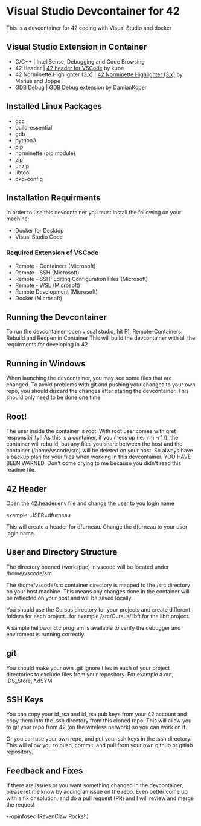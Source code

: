 # Visual Studio Devcontainer for 42
This is a devcontainer for 42 coding with Visual Studio and docker

## Visual Studio Extension in Container
* C/C++ |  InteliSense, Debugging and Code Browsing
* 42 Header | [42 header for VSCode](https://github.com/kube/vscode-42header) by kube
* 42 Norminette Highlighter (3.x) | [42 Norminette Highlighter (3.x)](https://github.com/Mariusmivw/vscode-42-norminette-3-highlighter/) by Marius and Joppe
* GDB Debug | [GDB Debug extension](https://github.com/damiankoper/vscode-gdb-debug) by DamianKoper

## Installed Linux Packages
* gcc
* build-essential
* gdb
* python3
* pip
* norminette (pip module)
* zip
* unzip
* libtool
* pkg-config


## Installation Requirments

In order to use this devcontainer you must install the following on your machine:
* Docker for Desktop
* Visual Studio Code

### Required Extension of VSCode
* Remote - Containers (Microsoft)
* Remote - SSH (Microsoft)
* Remote - SSH: Editing Configuration Files (Microsoft)
* Remote - WSL (Microsoft)
* Remote Development (Microsoft)
* Docker (Microsoft)

## Running the Devcontainer

To run the devcontainer, open visual studio, hit F1, Remote-Containers: Rebuild and Reopen in Container
This will build the devcontainer with all the requirments for developing in 42

## Running in Windows
When launching the devcontainer, you may see some files that are changed.  To avoid problems with git and pushing your changes to your own repo, you should discard the changes after staring the devcontainer.  This should only need to be done one time.

## Root!
The user inside the container is root.  With root user comes with gret responsibility!! As this is a container, if you mess up (ie.. rm -rf /), the container will rebuild, but any files you share between the host and the container (/home/vscode/src) will be deleted on your host.  So always have a backup plan for your files when working in this devcontainer. YOU HAVE BEEN WARNED, Don't come crying to me because you didn't read this readme file.

## 42 Header
Open the 42.header.env file and change the user to you login name

example:
USER=dfurneau

This will create a header for dfurneau.  Change the dfurneau to your user login name.

## User and Directory Structure
The directory opened (workspac) in vscode will be located under /home/vscode/src

The /home/vscode/src container directory is mapped to the /src directory on your host machine.  This means any changes done in the container will be reflected on your host and will be saved locally.

You should use the Cursus directory for your projects and create different folders for each project.. for example /src/Cursus/libft for the libft project.

A sample helloworld.c program is available to verify the debugger and enviroment is running correctly.

## git 
You should make your own .git ignore files in each of your project directories to exclude files from your repository.  For example a.out, .DS_Store, *.dSYM

## SSH Keys
You can copy your id_rsa and id_rsa.pub keys from your 42 account and copy them into the .ssh directory from this cloned repo.
This will allow you to git your repo from 42 (on the wireless network) so you can work on it.

Or you can use your own repo, and put your ssh keys in the .ssh directory.  This will allow you to push, commit, and pull from your own github or gitlab repository.

## Feedback and Fixes
If there are issues or you want something changed in the devcontainer, please let me know by adding an issue on the repo.  Even better come up with a fix or solution, and do a pull request (PR) and I will review and merge the request

--opinfosec (RavenClaw Rocks!!)
